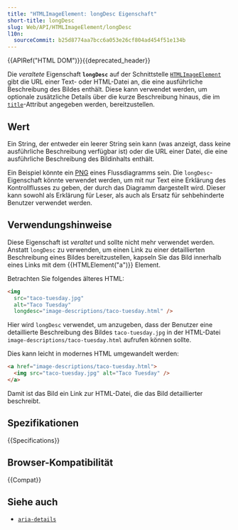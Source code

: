```yaml
---
title: "HTMLImageElement: longDesc Eigenschaft"
short-title: longDesc
slug: Web/API/HTMLImageElement/longDesc
l10n:
  sourceCommit: b25d8774aa7bcc6a053e26cf804ad454f51e134b
---
```


{{APIRef("HTML DOM")}}{{deprecated_header}}

Die _veraltete_ Eigenschaft **`longDesc`** auf der Schnittstelle [`HTMLImageElement`](/de/docs/Web/API/HTMLImageElement) gibt die URL einer Text- oder HTML-Datei an, die eine ausführliche Beschreibung des Bildes enthält. Diese kann verwendet werden, um optionale zusätzliche Details über die kurze Beschreibung hinaus, die im [`title`](/de/docs/Web/HTML/Global_attributes#title)-Attribut angegeben werden, bereitzustellen.

## Wert

Ein String, der entweder ein leerer String sein kann (was anzeigt, dass keine ausführliche Beschreibung verfügbar ist) oder die URL einer Datei, die eine ausführliche Beschreibung des Bildinhalts enthält.

Ein Beispiel könnte ein [PNG](/de/docs/Web/Media/Formats/Image_types#png_portable_network_graphics) eines Flussdiagramms sein. Die `longDesc`-Eigenschaft könnte verwendet werden, um mit nur Text eine Erklärung des Kontrollflusses zu geben, der durch das Diagramm dargestellt wird. Dieser kann sowohl als Erklärung für Leser, als auch als Ersatz für sehbehinderte Benutzer verwendet werden.

## Verwendungshinweise

Diese Eigenschaft ist _veraltet_ und sollte nicht mehr verwendet werden. Anstatt `longDesc` zu verwenden, um einen Link zu einer detaillierten Beschreibung eines Bildes bereitzustellen, kapseln Sie das Bild innerhalb eines Links mit dem {{HTMLElement("a")}} Element.

Betrachten Sie folgendes älteres HTML:

```html
<img
  src="taco-tuesday.jpg"
  alt="Taco Tuesday"
  longdesc="image-descriptions/taco-tuesday.html" />
```

Hier wird `longDesc` verwendet, um anzugeben, dass der Benutzer eine detaillierte Beschreibung des Bildes `taco-tuesday.jpg` in der HTML-Datei `image-descriptions/taco-tuesday.html` aufrufen können sollte.

Dies kann leicht in modernes HTML umgewandelt werden:

```html
<a href="image-descriptions/taco-tuesday.html">
  <img src="taco-tuesday.jpg" alt="Taco Tuesday" />
</a>
```

Damit ist das Bild ein Link zur HTML-Datei, die das Bild detaillierter beschreibt.

## Spezifikationen

{{Specifications}}

## Browser-Kompatibilität

{{Compat}}

## Siehe auch

- [`aria-details`](/de/docs/Web/Accessibility/ARIA/Attributes/aria-details)
